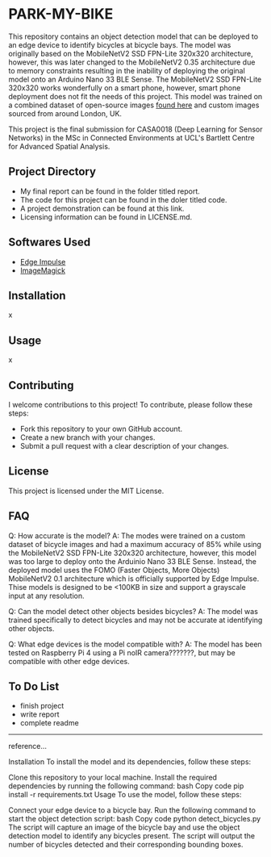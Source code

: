# PARK-MY-BIKE
This repository contains an object detection model that can be deployed to an edge device to identify bicycles at bicycle bays. The model was originally based on the MobileNetV2 SSD FPN-Lite 320x320 architecture, however, this was later changed to the MobileNetV2 0.35 architecture due to memory constraints resulting in the inability of deploying the original model onto an Arduino Nano 33 BLE Sense. The MobileNetV2 SSD FPN-Lite 320x320 works wonderfully on a smart phone, however, smart phone deployment does not fit the needs of this project. This model was trained on a combined dataset of open-source images [found here](https://images.cv/dataset/bicycle-image-classification-dataset) and custom images sourced from around London, UK.

This project is the final submission for CASA0018 (Deep Learning for Sensor Networks) in the MSc in Connected Environments at UCL's Bartlett Centre for Advanced Spatial Analysis.

## Project Directory
- My final report can be found in the folder titled report.
- The code for this project can be found in the doler titled code.
- A project demonstration can be found at this link.
- Licensing information can be found in LICENSE.md.

## Softwares Used
- [Edge Impulse](https://edgeimpulse.com/)
- [ImageMagick](https://imagemagick.org/index.php)

## Installation
x

## Usage
x

## Contributing
I welcome contributions to this project! To contribute, please follow these steps:

- Fork this repository to your own GitHub account.
- Create a new branch with your changes.
- Submit a pull request with a clear description of your changes.

## License
This project is licensed under the MIT License.

## FAQ
Q: How accurate is the model?
A: The modes were trained on a custom dataset of bicycle images and had a maximum accuracy of 85% while using the MobileNetV2 SSD FPN-Lite 320x320 architecture, however, this model was too large to deploy onto the Arduinio Nano 33 BLE Sense. Instead, the deployed model uses the FOMO (Faster Objects, More Objects) MobileNetV2 0.1 architecture which is officially supported by Edge Impulse. Thise models is designed to be <100KB in size and support a grayscale input at any resolution.

Q: Can the model detect other objects besides bicycles?
A: The model was trained specifically to detect bicycles and may not be accurate at identifying other objects.

Q: What edge devices is the model compatible with?
A: The model has been tested on Raspberry Pi 4 using a Pi noIR camera???????, but may be compatible with other edge devices.

## To Do List
- finish project
- write report
- complete readme


----------------------------------------------------------------------------------
reference...

Installation
To install the model and its dependencies, follow these steps:

Clone this repository to your local machine.
Install the required dependencies by running the following command:
bash
Copy code
pip install -r requirements.txt
Usage
To use the model, follow these steps:

Connect your edge device to a bicycle bay.
Run the following command to start the object detection script:
bash
Copy code
python detect_bicycles.py
The script will capture an image of the bicycle bay and use the object detection model to identify any bicycles present.
The script will output the number of bicycles detected and their corresponding bounding boxes.
